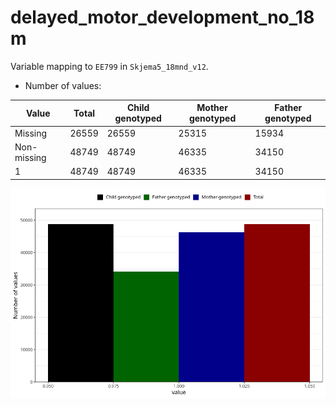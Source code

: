 # delayed_motor_development_no_18m
Variable mapping to `EE799` in `Skjema5_18mnd_v12`.
- Number of values:

| Value | Total | Child genotyped | Mother genotyped | Father genotyped |
| ----- | ----- | --------------- | ---------------- | ---------------- |
| Missing | 26559 | 26559 | 25315 | 15934 |
| Non-missing | 48749 | 48749 | 46335 | 34150 |
| 1 | 48749 | 48749 | 46335 | 34150 |



![](delayed_motor_development_no_18m_n.png)



